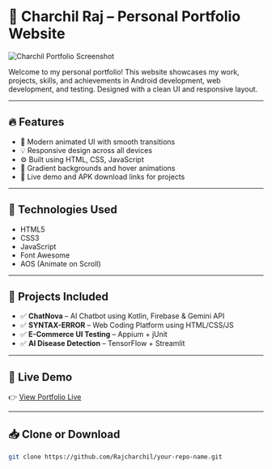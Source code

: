 # 🌟 Charchil Raj – Personal Portfolio Website

![Charchil Portfolio Screenshot](https://github.com/user-attachments/assets/b82d7c05-7c73-4c5f-ac12-7c584b316566)


Welcome to my personal portfolio! This website showcases my work, projects, skills, and achievements in Android development, web development, and testing. Designed with a clean UI and responsive layout.

---

## 🔥 Features

- 🎨 Modern animated UI with smooth transitions
- 💡 Responsive design across all devices
- ⚙️ Built using HTML, CSS, JavaScript
- 🌈 Gradient backgrounds and hover animations
- 📱 Live demo and APK download links for projects

---

## 🚀 Technologies Used

- HTML5  
- CSS3  
- JavaScript  
- Font Awesome  
- AOS (Animate on Scroll)

---

## 🧪 Projects Included

- ✅ **ChatNova** – AI Chatbot using Kotlin, Firebase & Gemini API  
- ✅ **SYNTAX-ERROR** – Web Coding Platform using HTML/CSS/JS  
- ✅ **E-Commerce UI Testing** – Appium + jUnit  
- ✅ **AI Disease Detection** – TensorFlow + Streamlit

---

## 🔗 Live Demo

👉 [View Portfolio Live](https://charchilportfolio.netlify.app/)

---

## 📥 Clone or Download

```bash
git clone https://github.com/Rajcharchil/your-repo-name.git
